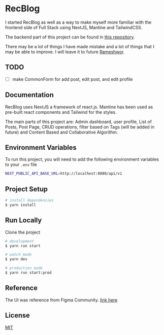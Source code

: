 # RecBlog

I started RecBlog as well as a way to make myself more familiar with the frontend side of Full Stack using NextJS, Mantine and TailwindCSS.

The backend part of this project can be found in [this repository](https://github.com/rsresta07/kathanika-blog-backend).

There may be a lot of things I have made mistake and a lot of things that I may be able to improve. I will leave it to future [Rameshwor](https://github.com/rsresta07).

## TODO

- [ ] make CommonForm for add post, edit post, and edit profile

## Documentation

RecBlog uses NextJS a framework of react.js. Mantine has been used as pre-built react components and Tailwind for the styles.

The main parts of this project are: Admin dashboard, user profile, List of Posts, Post Page, CRUD operations, filter based on Tags (will be added in future) and Content Based and Collaborative Algorithm.

## Environment Variables

To run this project, you will need to add the following environment variables to your `.env` file

```bash
NEXT_PUBLIC_API_BASE_URL=http://localhost:8080/api/v1
```

## Project Setup

```bash
# install dependencies
$ yarn install
```

## Run Locally

Clone the project

```bash
# development
$ yarn run start

# watch mode
$ yarn dev

# production mode
$ yarn run start:prod
```

## Reference

The UI was reference from Figma Community. [link here](https://www.figma.com/proto/r19t6yYbD7IICxLFK4tQqT/The-Blog---A-Web-Personal-Blog--Community-?node-id=614-679&starting-point-node-id=614%3A679&show-proto-sidebar=1&t=qbZKgvjOyJU2kww9-1)

## License

[MIT](https://choosealicense.com/licenses/mit/)
